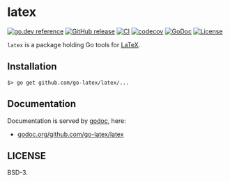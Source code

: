 # latex

[![go.dev reference](https://pkg.go.dev/badge/github.com/go-latex/latex)](https://pkg.go.dev/github.com/go-latex/latex)
[![GitHub release](https://img.shields.io/github/release/go-latex/latex.svg)](https://github.com/go-latex/latex/releases)
[![CI](https://github.com/go-latex/latex/workflows/CI/badge.svg)](https://github.com/go-latex/latex/actions)
[![codecov](https://codecov.io/gh/go-latex/latex/branch/master/graph/badge.svg)](https://codecov.io/gh/go-latex/latex)
[![GoDoc](https://godoc.org/github.com/go-latex/latex?status.svg)](https://godoc.org/github.com/go-latex/latex)
[![License](https://img.shields.io/badge/License-BSD--3-blue.svg)](https://github.com/go-latex/latex/raw/master/LICENSE)

`latex` is a package holding Go tools for [LaTeX](https://www.latex-project.org/).

## Installation

```
$> go get github.com/go-latex/latex/...
```

## Documentation

Documentation is served by [godoc](https://godoc.org), here:

- [godoc.org/github.com/go-latex/latex](https://godoc.org/github.com/go-latex/latex)

## LICENSE

BSD-3.
